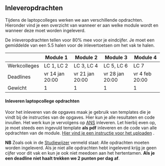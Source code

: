 ## Inleveropdrachten 
<!--REF\label{/informatie/inleveropdrachten}-->

Tijdens de laptopcolleges werken we aan verschillende opdrachten. Hieronder vind je een overzicht van wanneer er aan welke module wordt  en wanneer deze moet worden ingeleverd.

De inleveropdrachten tellen voor 80% mee voor je eindcijfer. Je moet een gemiddelde van een 5.5 halen voor de inlevertoetsen om het vak te halen.


|     | Module 1 | Module 2 | Module 3 | Module 4 |
|------|-------|--------|--------|--------|
| Werkcolleges | LC 1, LC 2 | LC 3, LC 4 | LC 5, LC 6 | LC 7 | 
| Deadlines | vr 14 jan 20:00 | vr 21 jan 20:00 | vr 28 jan 20:00 | vr 4 feb 20:00 |
| Gewicht| 1 | 1 | 1 | 1 |



#### Inleveren laptopcollege opdrachten
Voor het inleveren van de opgaves maak je gebruik van templates die je vindt bij de instructies van de opgaves. Hier kun je alle resultaten en code invullen. Het werk kun je vervolgens op [ANS](https://secure.ans-delft.nl/users/sign_in) inleveren. Let hierbij even op, je moet steeds een ingevuld template **als pdf** inleveren en de code van alle opdrachten van de module. [Hier vind je een instructie voor het uploaden](ANSInstructie.pdf) . 

**NB** Zoals ook in de [Studiewijzer](/syllabus) vermeld staat: Alle opdrachten moeten worden ingeleverd. Als je niet alle opdrachten hebt ingeleverd krijg je geen cijfer voor dit vak en kun je ook niet meedoen aan het hertentamen. **Als je een deadline niet haalt trekken we 2 punten per dag af**.